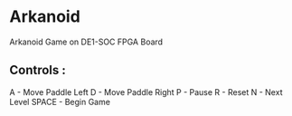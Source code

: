# Arkanoid
Arkanoid Game on DE1-SOC FPGA Board

## Controls :

A - Move Paddle Left
D - Move Paddle Right
P - Pause
R - Reset
N - Next Level
SPACE - Begin Game
